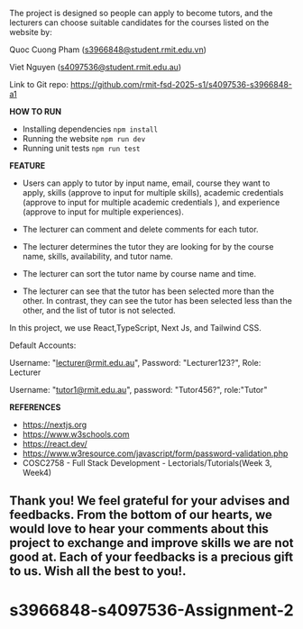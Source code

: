 The project is designed so people can apply to become tutors, and the lecturers can choose suitable candidates for the courses listed on the website by:

Quoc Cuong Pham (s3966848@student.rmit.edu.vn)

Viet Nguyen (s4097536@student.rmit.edu.au)

Link to Git repo: https://github.com/rmit-fsd-2025-s1/s4097536-s3966848-a1

**HOW TO RUN**
- Installing dependencies
  ```npm install```
- Running the website
  ```npm run dev ```
- Running unit tests
  ```npm run test```

**FEATURE**
- Users can apply to tutor by input name, email, course they want to apply, skills (approve to input for multiple skills), academic credentials (approve to input for multiple academic credentials ), and experience (approve to input for multiple experiences).

- The lecturer can comment and delete comments for each tutor.
- The lecturer determines the tutor they are looking for by the course name, skills, availability, and tutor name.
- The lecturer can sort the tutor name by course name and time.
- The lecturer can see that the tutor has been selected more than the other. In contrast, they can see the tutor has been selected less than the other, and the list of tutor is not selected.

In this project, we use React,TypeScript, Next Js, and Tailwind CSS.

Default Accounts:

Username: "lecturer@rmit.edu.au", Password: "Lecturer123?", Role: Lecturer

Username: "tutor1@rmit.edu.au", password: "Tutor456?", role:"Tutor"

**REFERENCES**
 - https://nextjs.org
 - https://www.w3schools.com
 - https://react.dev/
 - https://www.w3resource.com/javascript/form/password-validation.php
 - COSC2758 - Full Stack Development - Lectorials/Tutorials(Week 3, Week4)

Thank you!
We feel grateful for your advises and feedbacks. From the bottom of our hearts, we would love to hear your comments about this project to exchange and improve skills we are not good at. Each of your feedbacks is a precious gift to us. Wish all the best to you!.
------------------------------------------------------------------------------------------------------------------------------------------------------------------------------
# s3966848-s4097536-Assignment-2
